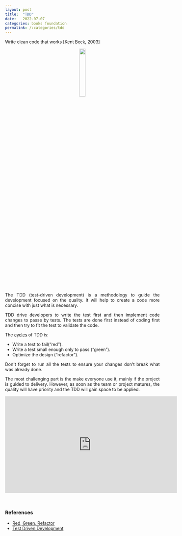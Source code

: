 ```yaml
---
layout: post
title:  "TDD"
date:   2022-07-07
categories: books foundation
permalink: /:categories/tdd
---
```


<blockoquote>Write clean code that works [Kent Beck, 2003]</blockoquote>

<center>
  <p><img src="/img/books/tdd.png" width="20%" height="20%"/></p>
</center>

<p style="text-align: justify;">The TDD (test-driven development) is a methodology to guide the development focused on the quality. It will help to create a code more concise with just what is necessary.</p>

<p style="text-align: justify;">TDD drive developers to write the test first and then implement code changes to passe by tests. The tests are done first instead of coding first and then try to fit the test to validate the code.</p>

<p style="text-align: justify;">The <a href="https://www.oreilly.com/library/view/modern-c-programming/9781941222423/f_0054.html">cycles</a> of TDD is:</p>
<ul>
  <li>Write a test to fail(“red”).</li>
  <li>Write a test small enough only to pass (“green”).</li>
  <li>Optimize the design (“refactor”).</li>
</ul>

<p style="text-align: justify;">Don't forget to run all the tests to ensure your changes don't break what was already done.</p>

<p style="text-align: justify;">The most challenging part is the make everyone use it, mainly if the project is guided to delivery. However, as soon as the team or project matures, the quality will have priority and the TDD will gain space to be applied.</p>

<p><center>
<iframe width="560" height="315" src="https://www.youtube.com/embed/0BWSms3J40Y" title="YouTube video player" frameborder="0" allow="accelerometer; autoplay; clipboard-write; encrypted-media; gyroscope; picture-in-picture" allowfullscreen></iframe>
</center></p>

<br />
<h3>References</h3>
<ul>
  <li><a href="https://www.codecademy.com/article/tdd-red-green-refactor">Red, Green, Refactor</a></li>
  <li><a href="https://martinfowler.com/bliki/TestDrivenDevelopment.html">Test Driven Development</a></li>
</ul>
